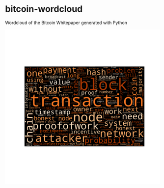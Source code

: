 # bitcoin-wordcloud
Wordcloud of the Bitcoin Whitepaper generated with Python


![Bitcoin Whitepaper Wordcloud](bitcoin_whitepaper_wordcloud.png)
